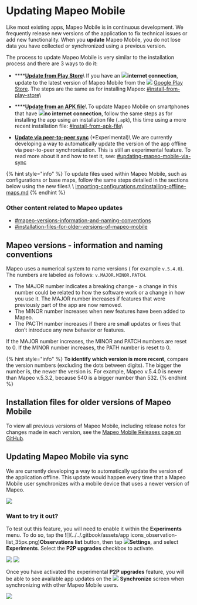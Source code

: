 # Updating Mapeo Mobile

Like most existing apps, Mapeo Mobile is in continuous development. We frequently release new versions of the application to fix technical issues or add new functionality. When you **update** Mapeo Mobile, you do not lose data you have collected or synchronized using a previous version.&#x20;

The process to update Mapeo Mobile is very similar to the installation process and there are 3 ways to do it:

* ****[**Update from Play Store**](updating-mapeo-mobile.md#install-from-play-store)\ If you have an ![](../../.gitbook/assets/Internet\_connection.png)**internet connection**, update to the latest version of Mapeo Mobile from the ![](https://lh5.googleusercontent.com/12JKLq6v4NOosOrMWed5oh6WPYPge3hcwt2nwsmC1Bdq4AUQoQWTqN9Z2T2sgzRBxmjKjDb4nB40Xv3mH3U5TxH88r4BKnj\_p25ERgOKOYGEYNby3VLvSWnWjYKn2w) [Google Play Store](https://play.google.com/store/apps/details?id=com.mapeo\&hl=en\_CA\&gl=US). The steps are the same as for installing Mapeo: [#install-from-play-store](installing-mapeo-mobile.md#install-from-play-store "mention")\

* ****[**Update from an APK file**](updating-mapeo-mobile.md#install-from-apk-file)\ To update Mapeo Mobile on smartphones that have ![](../../.gitbook/assets/no\_internet\_connection.png)**no internet** **connection**, follow the same steps as for installing the app using an installation file (`.apk`), this time using a more recent installation file: [#install-from-apk-file](installing-mapeo-mobile.md#install-from-apk-file "mention")\

* [**Update via peer-to-peer sync**](updating-mapeo-mobile.md#updating-mapeo-mobile-via-sync) (\*Experimental)\ We are currently developing a way to automatically update the version of the app offline via peer-to-peer synchronization. This is still an experimental feature. To read more about it and how to test it, see: [#updating-mapeo-mobile-via-sync](updating-mapeo-mobile.md#updating-mapeo-mobile-via-sync "mention")

{% hint style="info" %}
To update files used within Mapeo Mobile, such as configurations or base maps, follow the same steps detailed in the sections below using the new files:\ \ [importing-configurations.md](importing-configurations.md "mention")[installing-offline-maps.md](installing-offline-maps.md "mention")&#x20;
{% endhint %}

### Other content related to Mapeo updates

* [#mapeo-versions-information-and-naming-conventions](updating-mapeo-mobile.md#mapeo-versions-information-and-naming-conventions "mention")
* [#installation-files-for-older-versions-of-mapeo-mobile](updating-mapeo-mobile.md#installation-files-for-older-versions-of-mapeo-mobile "mention")

## Mapeo versions - information and naming conventions

Mapeo uses a numerical system to name versions ( for example `v.5.4.0`). The numbers are labeled as follows: `v.MAJOR.MINOR.PATCH`.&#x20;

* The MAJOR number indicates a breaking change - a change in this number could be related to how the software work or a change in how you use it. The MAJOR number increases if features that were previously part of the app are now removed.
* The MINOR number increases when new features have been added to Mapeo.
* The PACTH number increases if there are small updates or fixes that don’t introduce any new behavior or features.

If the MAJOR number increases, the MINOR and PATCH numbers are reset to 0. If the MINOR number increases, the PATH number is reset to 0.

{% hint style="info" %}
**To identify which version is more recent**, compare the version numbers (excluding the dots between digits). The bigger the number is, the newer the version is. For example, Mapeo v.5.4.0 is newer than Mapeo v.5.3.2, because 540 is a bigger number than 532.
{% endhint %}

## Installation files for older versions of Mapeo Mobile

To view all previous versions of Mapeo Mobile, including release notes for changes made in each version, see the [Mapeo Mobile Releases page on GitHub](https://github.com/digidem/mapeo-mobile/releases).

## Updating Mapeo Mobile via sync

We are currently developing a way to automatically update the version of the application offline. This update would happen every time that a Mapeo Mobile user synchronizes with a mobile device that uses a newer version of Mapeo.

![](../../.gitbook/assets/p2p\_upgrade\_Mapeo\_version.png)

### Want to try it out?

To test out this feature, you will need to enable it within the **Experiments** menu. To do so, tap the ![](../../.gitbook/assets/app icons\_observation-list\_35px.png)**Observations list** button, then tap ![](../../.gitbook/assets/app\_icons\_Settings.png)**Settings**, and select **Experiments**. Select the **P2P upgrades** checkbox to activate.

![](../../.gitbook/assets/Mm\_Settings\_screen\_experiments.jpg)  ![](../../.gitbook/assets/Mm\_Experiments\_screen-select\_P2P\_upgrade.jpg)



Once you have activated the experimental **P2P upgrades** feature, you will be able to see available app updates on the ![](../../.gitbook/assets/app\_icons\_Sync\_35px.png) **Synchronize** screen when synchronizing with other Mapeo Mobile users.

![](../../.gitbook/assets/Mm\_sync\_checking\_p2p\_updates.jpg)&#x20;

